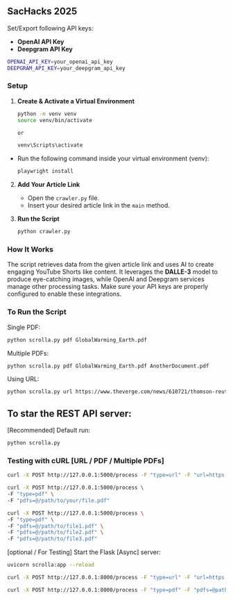 ## SacHacks 2025

Set/Export following API keys:
- **OpenAI API Key**
- **Deepgram API Key**


```sh
OPENAI_API_KEY=your_openai_api_key
DEEPGRAM_API_KEY=your_deepgram_api_key
```

### Setup

1. **Create & Activate a Virtual Environment**
   ```bash
   python -m venv venv
   source venv/bin/activate 

   or 

   venv\Scripts\activate
   ```

- Run the following command inside your virtual environment (venv):

   ```sh
   playwright install
   ```

2. **Add Your Article Link**
   - Open the `crawler.py` file.
   - Insert your desired article link in the `main` method.

3. **Run the Script**
   ```bash
   python crawler.py
   ```

### How It Works
The script retrieves data from the given article link and uses AI to create engaging YouTube Shorts like content. It leverages the **DALLE-3** model to produce eye-catching images, while OpenAI and Deepgram services manage other processing tasks. Make sure your API keys are properly configured to enable these integrations.


### To Run the Script

Single PDF:
```sh
python scrolla.py pdf GlobalWarming_Earth.pdf
```

Multiple PDFs:
```sh
python scrolla.py pdf GlobalWarming_Earth.pdf AnotherDocument.pdf
```

Using URL:

```sh
python scrolla.py url https://www.theverge.com/news/610721/thomson-reuters-ross-intelligence-ai-copyright-infringement
```

<!-- Example list of links to news articles: -->
<!-- https://www.bbc.com/future/article/20250122-expert-tips-on-how-to-keep-exercising-during-cold-winter-weather -->



## To star the REST API server:

[Recommended] Default run:
```sh
python scrolla.py
```

### Testing with cURL  [URL / PDF / Multiple PDFs] 

```sh
curl -X POST http://127.0.0.1:5000/process -F "type=url" -F "url=https://www.theverge.com/news/610721/thomson-reuters-ross-intelligence-ai-copyright-infringement"
```

```sh
curl -X POST http://127.0.0.1:5000/process \
-F "type=pdf" \
-F "pdfs=@/path/to/your/file.pdf"
```

```sh
curl -X POST http://127.0.0.1:5000/process \
-F "type=pdf" \
-F "pdfs=@/path/to/file1.pdf" \
-F "pdfs=@/path/to/file2.pdf" \
-F "pdfs=@/path/to/file3.pdf"
```





<!-- -----------------------------------------------  TESTING -------------------------------------------------->

[optional / For Testing] Start the Flask [Async] server:
```sh
uvicorn scrolla:app --reload
```

```sh
curl -X POST http://127.0.0.1:8000/process -F "type=url" -F "url=https://www.example.com/article"
```

```sh
curl -X POST http://127.0.0.1:8000/process -F "type=pdf" -F "pdfs=@path/to/your/file1.pdf" -F "pdfs=@path/to/your/file2.pdf"
```